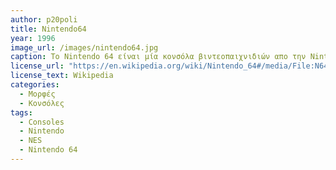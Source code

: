 ```yaml
---
author: p20poli
title: Nintendo64
year: 1996
image_url: /images/nintendo64.jpg
caption: Το Nintendo 64 είναι μία κονσόλα βιντεοπαιχνιδιών απο την Nintendo η οποία βγήκε στην αγορά το 1996 και διαδέχτηκε την κονσολά Super Nintendo Entertainment System(SNES). Σε αντίθεση με την προηγούμενη κονσόλα περιήχε 3d γραφικά. Λόγω αυτού τα χειριστήρια άλλαξαν σχήμα και πέρα από το directional pad είχε και ένα directional stick το όποιο βοηθούσε τον παίκτη να αλλάζει την μεριά της οθόνης στα παιχνίδια".
license_url: "https://en.wikipedia.org/wiki/Nintendo_64#/media/File:N64-Console-Set.jpg" 
license_text: Wikipedia
categories:
  - Μορφές
  - Κονσόλες
tags:
  - Consoles
  - Nintendo
  - NES
  - Nintendo 64
---
```

